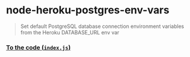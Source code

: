 # node-heroku-postgres-env-vars

> Set default PostgreSQL database connection environment variables from the Heroku DATABASE_URL env var

### [To the code (`index.js`)](./index.js)
